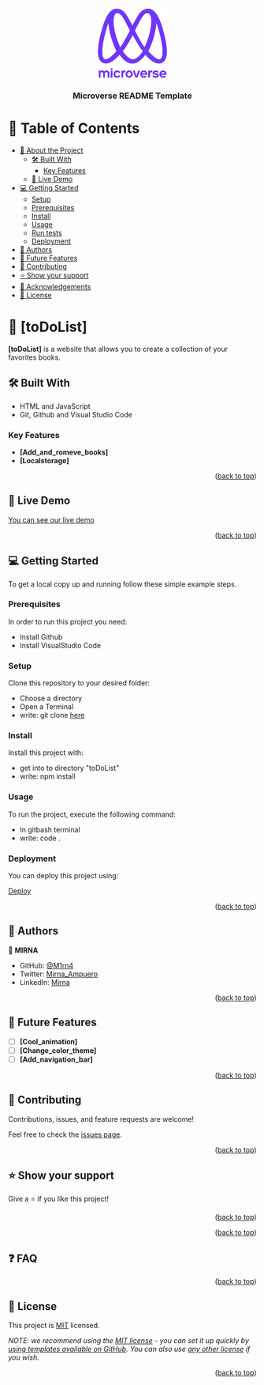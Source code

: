 <a name="readme-top"></a>

<!--
HOW TO USE:
This is an example of how you may give instructions on setting up your project locally.

Modify this file to match your project and remove sections that don't apply.

REQUIRED SECTIONS:
- Table of Contents
- About the Project
  - Built With
  - Live Demo
- Getting Started
- Authors
- Future Features
- Contributing
- Show your support
- Acknowledgements
- License

After you're finished please remove all the comments and instructions!
-->

<div align="center">

  <img src="murple_logo.png" alt="logo" width="140"  height="auto" />
  <br/>

  <h3><b>Microverse README Template</b></h3>

</div>

<!-- TABLE OF CONTENTS -->

# 📗 Table of Contents

- [📖 About the Project](#about-project)
  - [🛠 Built With](#built-with)
    - [Key Features](#key-features)
  - [🚀 Live Demo](#live-demo)
- [💻 Getting Started](#getting-started)
  - [Setup](#setup)
  - [Prerequisites](#prerequisites)
  - [Install](#install)
  - [Usage](#usage)
  - [Run tests](#run-tests)
  - [Deployment](#triangular_flag_on_post-deployment)
- [👥 Authors](#authors)
- [🔭 Future Features](#future-features)
- [🤝 Contributing](#contributing)
- [⭐️ Show your support](#support)
- [🙏 Acknowledgements](#acknowledgements)
- [📝 License](#license)

<!-- PROJECT DESCRIPTION -->

# 📖 [toDoList] <a name="about-project"></a>

**[toDoList]** is a website that allows you to create a collection of your favorites books.

## 🛠 Built With <a name="built-with"></a>

- HTML and JavaScript
- Git, Github and Visual Studio Code

<!-- Features -->

### Key Features <a name="key-features"></a>

- **[Add_and_romeve_books]**
- **[Localstorage]**

<p align="right">(<a href="#readme-top">back to top</a>)</p>

<!-- LIVE DEMO -->

## 🚀 Live Demo <a name="live-demo"></a>

[You can see our live demo](https://m1rn4.github.io/toDoList/)

<p align="right">(<a href="#readme-top">back to top</a>)</p>

<!-- GETTING STARTED -->

## 💻 Getting Started <a name="getting-started"></a>

To get a local copy up and running follow these simple example steps.

### Prerequisites

In order to run this project you need:

- Install Github
- Install VisualStudio Code

### Setup

Clone this repository to your desired folder:

- Choose a directory
- Open a Terminal
- write: git clone [here](https://github.com/M1rn4/toDoList.git)

### Install

Install this project with:

- get into to directory "toDoList"
- write: npm install

### Usage

To run the project, execute the following command:

- In gitbash terminal
- write: code .

### Deployment

You can deploy this project using:

[Deploy](https://m1rn4.github.io/toDoList/)

<p align="right">(<a href="#readme-top">back to top</a>)</p>

<!-- AUTHORS -->

## 👥 Authors <a name="authors"></a>

👤 **MIRNA**

- GitHub: [@M1rn4](https://github.com/M1rn4)
- Twitter: [Mirna_Ampuero](https://twitter.com/_AmpueroMirna)
- LinkedIn: [Mirna](https://www.linkedin.com/in/mirna-ampuero-caro/)

<p align="right">(<a href="#readme-top">back to top</a>)</p>

<!-- FUTURE FEATURES -->

## 🔭 Future Features <a name="future-features"></a>

- [ ] **[Cool_animation]**
- [ ] **[Change_color_theme]**
- [ ] **[Add_navigation_bar]**

<p align="right">(<a href="#readme-top">back to top</a>)</p>

<!-- CONTRIBUTING -->

## 🤝 Contributing <a name="contributing"></a>

Contributions, issues, and feature requests are welcome!

Feel free to check the [issues page](https://github.com/M1rn4/toDoList/issues).

<p align="right">(<a href="#readme-top">back to top</a>)</p>

<!-- SUPPORT -->

## ⭐️ Show your support <a name="support"></a>

Give a ⭐️ if you like this project!

<p align="right">(<a href="#readme-top">back to top</a>)</p>

<!-- ACKNOWLEDGEMENTS -->

<p align="right">(<a href="#readme-top">back to top</a>)</p>

<!-- FAQ (optional) -->

## ❓ FAQ <a name="faq"></a>

<p align="right">(<a href="#readme-top">back to top</a>)</p>

<!-- LICENSE -->

## 📝 License <a name="license"></a>

This project is [MIT](./LICENSE) licensed.

_NOTE: we recommend using the [MIT license](https://choosealicense.com/licenses/mit/) - you can set it up quickly by [using templates available on GitHub](https://docs.github.com/en/communities/setting-up-your-project-for-healthy-contributions/adding-a-license-to-a-repository). You can also use [any other license](https://choosealicense.com/licenses/) if you wish._

<p align="right">(<a href="#readme-top">back to top</a>)</p>
